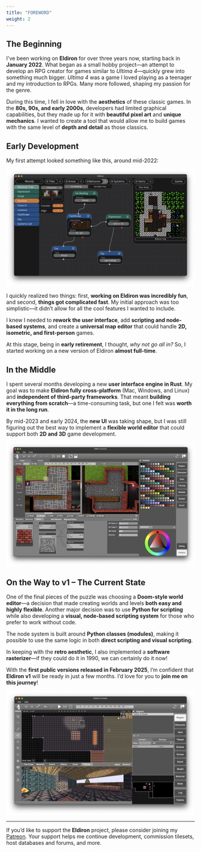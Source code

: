 ```yaml
---
title: "FOREWORD"
weight: 2
---
```


## The Beginning

I've been working on **Eldiron** for over three years now, starting back in **January 2022**. What began as a small hobby project—an attempt to develop an RPG creator for games similar to *Ultima 4*—quickly grew into something much bigger. *Ultima 4* was a game I loved playing as a teenager and my introduction to RPGs. Many more followed, shaping my passion for the genre.

During this time, I fell in love with the **aesthetics** of these classic games. In the **80s, 90s, and early 2000s**, developers had limited graphical capabilities, but they made up for it with **beautiful pixel art** and **unique mechanics**. I wanted to create a tool that would allow me to build games with the same level of **depth and detail** as those classics.

## Early Development

My first attempt looked something like this, around mid-2022:

![Eldiron v1](eldironv1.png)

I quickly realized two things: first, **working on Eldiron was incredibly fun**, and second, **things got complicated fast**. My initial approach was too simplistic—it didn’t allow for all the cool features I wanted to include.

I knew I needed to **rework the user interface**, add **scripting and node-based systems**, and create a **universal map editor** that could handle **2D, isometric, and first-person** games.

At this stage, being in **early retirement**, I thought, *why not go all in?* So, I started working on a new version of Eldiron **almost full-time**.

## In the Middle

I spent several months developing a new **user interface engine in Rust**. My goal was to make **Eldiron fully cross-platform** (Mac, Windows, and Linux) and **independent of third-party frameworks**. That meant **building everything from scratch**—a time-consuming task, but one I felt was **worth it in the long run**.

By mid-2023 and early 2024, the **new UI** was taking shape, but I was still figuring out the best way to implement a **flexible world editor** that could support both **2D and 3D** game development.

![Eldiron v2](eldironv2.png)

## On the Way to v1 – The Current State

One of the final pieces of the puzzle was choosing a **Doom-style world editor**—a decision that made creating worlds and levels **both easy and highly flexible**. Another major decision was to use **Python for scripting** while also developing a **visual, node-based scripting system** for those who prefer to work without code.

The node system is built around **Python classes (modules)**, making it possible to use the same logic in both **direct scripting and visual scripting**.

In keeping with the **retro aesthetic**, I also implemented a **software rasterizer**—if they could do it in 1990, we can certainly do it now!

With the **first public versions released in February 2025**, I’m confident that **Eldiron v1** will be ready in just a few months. I’d love for you to **join me on this journey**!

![Eldiron v3](screenshot.png)

---

If you’d like to support the **Eldiron** project, please consider joining my [Patreon](https://www.patreon.com/eldiron). Your support helps me continue development, commission tilesets, host databases and forums, and more.
